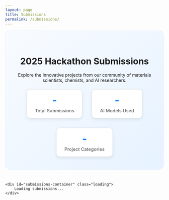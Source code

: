 ```yaml
---
layout: page
title: Submissions
permalink: /submissions/
---
```


<style>
/* Page Header */
.submissions-header {
    text-align: center;
    margin-bottom: 40px;
    padding: 40px 20px;
    background: linear-gradient(135deg, #f8fbff 0%, #e6f2ff 100%);
    border-radius: 16px;
    border: 1px solid #e0efff;
}

.submissions-stats {
    display: flex;
    justify-content: center;
    gap: 30px;
    margin-top: 20px;
    flex-wrap: wrap;
}

.stat-item {
    text-align: center;
    padding: 15px 25px;
    background: white;
    border-radius: 12px;
    box-shadow: 0 4px 12px rgba(0, 0, 0, 0.08);
    border: 1px solid #e2e2e2;
}

.stat-number {
    font-size: 2rem;
    font-weight: 700;
    color: #027ff7;
    margin-bottom: 5px;
}

.stat-label {
    font-size: 0.9rem;
    color: #666;
    font-weight: 500;
}

/* Submission Cards */
.submission-card {
    background: #ffffff;
    border: 1px solid #e8f0fe;
    border-radius: 16px;
    padding: 30px;
    margin-bottom: 40px;
    box-shadow: 0 8px 32px rgba(0, 0, 0, 0.06);
    transition: transform 0.3s ease, box-shadow 0.3s ease, border-color 0.3s ease;
    position: relative;
    overflow: hidden;
}

.submission-card::before {
    content: '';
    position: absolute;
    top: 0;
    left: 0;
    right: 0;
    height: 4px;
    background: linear-gradient(90deg, #027ff7, #0259ce, #6366f1);
    border-radius: 16px 16px 0 0;
}

.submission-card:hover {
    transform: translateY(-4px);
    box-shadow: 0 16px 48px rgba(0, 0, 0, 0.12);
    border-color: #027ff7;
}

/* Team Name */
.submission-card h3 {
    color: #1a1a1a;
    margin-bottom: 16px;
    font-size: 1.5rem;
    font-weight: 700;
    position: relative;
    padding-bottom: 8px;
}

.submission-card h3::after {
    content: '';
    position: absolute;
    bottom: 0;
    left: 0;
    width: 60px;
    height: 3px;
    background: linear-gradient(90deg, #027ff7, #6366f1);
    border-radius: 2px;
}

/* Content Sections */
.submission-section {
    margin-bottom: 20px;
}

.submission-section-title {
    font-weight: 600;
    color: #374151;
    margin-bottom: 8px;
    font-size: 0.95rem;
    text-transform: uppercase;
    letter-spacing: 0.5px;
    display: flex;
    align-items: center;
    gap: 8px;
}

.submission-section-title::before {
    content: '';
    width: 4px;
    height: 16px;
    background: #027ff7;
    border-radius: 2px;
}

.submission-content {
    color: #4b5563;
    line-height: 1.6;
    font-size: 0.95rem;
}

/* Action Links */
.submission-links {
    margin-top: 25px;
    display: flex;
    gap: 12px;
    flex-wrap: wrap;
}

.submission-links .btn {
    background: linear-gradient(135deg, #027ff7 0%, #0259ce 100%);
    color: #ffffff;
    padding: 12px 24px;
    border: 0;
    border-radius: 8px;
    font-weight: 600;
    font-size: 14px;
    text-decoration: none;
    display: inline-flex;
    align-items: center;
    gap: 8px;
    transition: all 0.3s cubic-bezier(0.4, 0, 0.2, 1);
    position: relative;
    overflow: hidden;
}

.submission-links .btn::before {
    content: '';
    position: absolute;
    top: 0;
    left: -100%;
    width: 100%;
    height: 100%;
    background: linear-gradient(90deg, transparent, rgba(255,255,255,0.2), transparent);
    transition: left 0.5s;
}

.submission-links .btn:hover::before {
    left: 100%;
}

.submission-links .btn:hover {
    color: #ffffff;
    transform: translateY(-2px);
    box-shadow: 0 8px 24px rgba(2, 127, 247, 0.4);
}

.submission-links .btn:nth-child(2) {
    background: linear-gradient(135deg, #6b7280 0%, #4b5563 100%);
}

.submission-links .btn:nth-child(2):hover {
    box-shadow: 0 8px 24px rgba(107, 114, 128, 0.4);
}

/* Chips and Tags */
.chips-container {
    margin-top: 20px;
    display: flex;
    gap: 8px;
    flex-wrap: wrap;
    align-items: center;
}

.chips-label {
    font-weight: 600;
    color: #374151;
    margin-right: 8px;
    font-size: 0.9rem;
    min-width: fit-content;
}

/* Base chip styling - clean monochromatic approach */
.chip {
    background: #f8fafc;
    color: #475569;
    padding: 6px 14px;
    border-radius: 20px;
    font-size: 0.8rem;
    font-weight: 600;
    border: 1px solid #e2e8f0;
    transition: all 0.3s ease;
    text-transform: capitalize;
    white-space: nowrap;
}

.chip:hover {
    transform: translateY(-1px);
    background: #f1f5f9;
    border-color: #cbd5e1;
    box-shadow: 0 4px 12px rgba(71, 85, 105, 0.15);
}

/* Primary Category Badge */
.primary-category {
    background: linear-gradient(135deg, #8b5cf6 0%, #7c3aed 100%);
    color: white;
    padding: 8px 16px;
    border-radius: 24px;
    font-size: 0.85rem;
    font-weight: 700;
    text-transform: uppercase;
    letter-spacing: 0.5px;
    display: inline-block;
    margin-bottom: 15px;
    border: 1px solid #a855f7;
    box-shadow: 0 2px 8px rgba(139, 92, 246, 0.3);
    text-decoration: none;
}

.primary-category:hover {
    transform: translateY(-1px);
    box-shadow: 0 4px 12px rgba(139, 92, 246, 0.4);
}

/* Enhanced chip variants with subtle visual differentiation */
.chip.domain-area {
    background: #eff6ff;
    color: #1e40af;
    border-color: #dbeafe;
    position: relative;
}

.chip.domain-area::before {
    content: '';
    position: absolute;
    left: 4px;
    top: 50%;
    transform: translateY(-50%);
    width: 4px;
    height: 4px;
    background: #3b82f6;
    border-radius: 50%;
}

.chip.domain-area:hover {
    background: #dbeafe;
    color: #1d4ed8;
}

.chip.modality {
    background: #f0f9ff;
    color: #0284c7;
    border-color: #e0f2fe;
    position: relative;
}

.chip.modality::before {
    content: '';
    position: absolute;
    left: 4px;
    top: 50%;
    transform: translateY(-50%);
    width: 4px;
    height: 4px;
    background: #0ea5e9;
    border-radius: 50%;
}

.chip.modality:hover {
    background: #e0f2fe;
    color: #0369a1;
}

.chip.model {
    background: #f9fafb;
    color: #374151;
    border-color: #d1d5db;
    font-weight: 700;
}

.chip.model:hover {
    background: #f3f4f6;
    color: #111827;
    border-color: #9ca3af;
}

/* Media Embeds */
.video-container {
    position: relative;
    padding-bottom: 56.25%;
    height: 0;
    overflow: hidden;
    max-width: 100%;
    background: linear-gradient(135deg, #1f2937 0%, #111827 100%);
    margin-bottom: 25px;
    border-radius: 12px;
    box-shadow: 0 8px 24px rgba(0, 0, 0, 0.15);
}

.video-container iframe {
    position: absolute;
    top: 0;
    left: 0;
    width: 100%;
    height: 100%;
    border-radius: 12px;
}

.linkedin-preview {
    border: 2px solid #0077b5;
    border-radius: 12px;
    background: linear-gradient(135deg, #0077b5 0%, #005885 50%, #004471 100%);
    color: white;
    padding: 24px;
    margin-bottom: 25px;
    text-decoration: none;
    display: block;
    transition: all 0.3s cubic-bezier(0.4, 0, 0.2, 1);
    position: relative;
    overflow: hidden;
}

.linkedin-preview::before {
    content: '';
    position: absolute;
    top: 0;
    left: -100%;
    width: 100%;
    height: 100%;
    background: linear-gradient(90deg, transparent, rgba(255,255,255,0.1), transparent);
    transition: left 0.6s;
}

.linkedin-preview:hover::before {
    left: 100%;
}

.linkedin-preview:hover {
    transform: translateY(-3px);
    box-shadow: 0 12px 32px rgba(0, 119, 181, 0.4);
    color: white;
    text-decoration: none;
    border-color: #0088cc;
}

.linkedin-preview-header {
    display: flex;
    align-items: center;
    margin-bottom: 12px;
}

.linkedin-preview-icon {
    width: 28px;
    height: 28px;
    margin-right: 12px;
    fill: currentColor;
    filter: drop-shadow(0 2px 4px rgba(0,0,0,0.2));
}

.linkedin-preview-text {
    font-size: 18px;
    font-weight: 700;
    text-shadow: 0 1px 2px rgba(0,0,0,0.2);
}

.twitter-embed {
    margin-bottom: 25px;
    border-radius: 12px;
    overflow: hidden;
    box-shadow: 0 4px 16px rgba(0, 0, 0, 0.1);
}

/* Responsive Design */
@media (max-width: 768px) {
    .submission-card {
        padding: 20px;
        margin-bottom: 30px;
    }
    
    .submissions-stats {
        gap: 15px;
    }
    
    .stat-item {
        padding: 12px 20px;
    }
    
    .stat-number {
        font-size: 1.5rem;
    }
    
    .submission-links {
        gap: 8px;
    }
    
    .submission-links .btn {
        padding: 10px 18px;
        font-size: 13px;
    }
}

/* Loading Animation */
.loading {
    display: flex;
    justify-content: center;
    align-items: center;
    height: 200px;
    font-size: 1.1rem;
    color: #6b7280;
}

.loading::after {
    content: '';
    width: 20px;
    height: 20px;
    margin-left: 10px;
    border: 2px solid #e5e7eb;
    border-top: 2px solid #027ff7;
    border-radius: 50%;
    animation: spin 1s linear infinite;
}

@keyframes spin {
    0% { transform: rotate(0deg); }
    100% { transform: rotate(360deg); }
}
</style>

<div class="content-section">
    <div class="submissions-header">
        <h1>2025 Hackathon Submissions</h1>
        <p>Explore the innovative projects from our community of materials scientists, chemists, and AI researchers.</p>
        <div class="submissions-stats">
            <div class="stat-item">
                <div class="stat-number" id="total-submissions">-</div>
                <div class="stat-label">Total Submissions</div>
            </div>
            <div class="stat-item">
                <div class="stat-number" id="unique-models">-</div>
                <div class="stat-label">AI Models Used</div>
            </div>
            <div class="stat-item">
                <div class="stat-number" id="unique-categories">-</div>
                <div class="stat-label">Project Categories</div>
            </div>
        </div>
    </div>
    
    <div id="submissions-container" class="loading">
        Loading submissions...
    </div>
</div>

<script>
document.addEventListener('DOMContentLoaded', function() {
    fetch('/assets/data/submissions.json')
        .then(response => response.json())
        .then(data => {
            // Calculate statistics
            const totalSubmissions = data.length;
            const allModels = data.flatMap(s => s.models_used ? s.models_used.split(',').map(m => m.trim()) : []);
            const uniqueModels = [...new Set(allModels)].length;
            const allCategories = data.map(s => s.primary_category).filter(Boolean);
            const uniqueCategories = [...new Set(allCategories)].length;

            // Update stats
            document.getElementById('total-submissions').textContent = totalSubmissions;
            document.getElementById('unique-models').textContent = uniqueModels;
            document.getElementById('unique-categories').textContent = uniqueCategories;

            // Clear loading state
            const container = document.getElementById('submissions-container');
            container.className = '';
            container.innerHTML = '';

            data.forEach(submission => {
                const card = document.createElement('div');
                card.className = 'submission-card';

                let embedContent = '';
                if (submission.submission_link) {
                    let url = submission.submission_link;
                    if (url.includes('youtube.com/watch?v=')) {
                        const videoId = new URL(url).searchParams.get('v');
                        embedContent = `<div class="video-container"><iframe src="https://www.youtube.com/embed/${videoId}" frameborder="0" allowfullscreen></iframe></div>`;
                    } else if (url.includes('youtu.be/')) {
                        const videoId = url.split('youtu.be/')[1].split('?')[0];
                        embedContent = `<div class="video-container"><iframe src="https://www.youtube.com/embed/${videoId}" frameborder="0" allowfullscreen></iframe></div>`;
                    } else if (url.includes('loom.com/share/')) {
                        const videoId = url.split('loom.com/share/')[1].split('?')[0];
                        embedContent = `<div class="video-container"><iframe src="https://www.loom.com/embed/${videoId}" frameborder="0" webkitallowfullscreen mozallowfullscreen allowfullscreen></iframe></div>`;
                    } else if (url.includes('linkedin.com/posts/') || url.includes('linkedin.com/feed/update/')) {
                        embedContent = `
                            <a href="${url}" target="_blank" rel="noopener" class="linkedin-preview">
                                <div class="linkedin-preview-header">
                                    <svg class="linkedin-preview-icon" viewBox="0 0 24 24">
                                        <path d="M20.447 20.452h-3.554v-5.569c0-1.328-.027-3.037-1.852-3.037-1.853 0-2.136 1.445-2.136 2.939v5.667H9.351V9h3.414v1.561h.046c.477-.9 1.637-1.85 3.37-1.85 3.601 0 4.267 2.37 4.267 5.455v6.286zM5.337 7.433c-1.144 0-2.063-.926-2.063-2.065 0-1.138.92-2.063 2.063-2.063 1.14 0 2.064.925 2.064 2.063 0 1.139-.925 2.065-2.064 2.065zm1.782 13.019H3.555V9h3.564v11.452zM22.225 0H1.771C.792 0 0 .774 0 1.729v20.542C0 23.227.792 24 1.771 24h20.451C23.2 24 24 23.227 24 22.271V1.729C24 .774 23.2 0 22.222 0h.003z"/>
                                    </svg>
                                    <span class="linkedin-preview-text">View LinkedIn Post</span>
                                </div>
                                <p style="margin: 0; opacity: 0.9; font-size: 14px;">Click to view this submission's LinkedIn post</p>
                            </a>
                        `;
                    } else if (url.includes('x.com/') || url.includes('twitter.com/')) {
                        embedContent = `<div class="twitter-embed"><blockquote class="twitter-tweet"><a href="${url}"></a></blockquote></div>`;
                    }
                }
                
                // Helper function to format category names
                function formatCategoryName(category) {
                    return category.replace(/_/g, ' ').replace(/\b\w/g, l => l.toUpperCase());
                }

                // Create primary category badge
                let primaryCategoryBadge = '';
                if (submission.primary_category) {
                    primaryCategoryBadge = `<div class="primary-category">${formatCategoryName(submission.primary_category)}</div>`;
                }

                // Create domain area chips
                let domainAreaChips = '';
                if (submission.facets && submission.facets.domain_area) {
                    domainAreaChips = submission.facets.domain_area.map(domain => 
                        `<span class="chip domain-area">${domain.replace(/_/g, ' ')}</span>`
                    ).join('');
                }

                // Create modality chips
                let modalityChips = '';
                if (submission.facets && submission.facets.modality) {
                    modalityChips = submission.facets.modality.map(modality => 
                        `<span class="chip modality">${modality.replace(/_/g, ' ')}</span>`
                    ).join('');
                }

                // Create model chips
                let modelsUsedChips = '';
                if(submission.models_used){
                    modelsUsedChips = submission.models_used.split(',').map(model => 
                        `<span class="chip model">${model.trim()}</span>`
                    ).join('');
                }


                card.innerHTML = `
                    ${embedContent}
                    ${primaryCategoryBadge}
                    <h3>${submission.team_name}</h3>
                    <div class="submission-section">
                        <div class="submission-section-title">Team Members</div>
                        <div class="submission-content">${submission.team_members}</div>
                    </div>
                    <div class="submission-section">
                        <div class="submission-section-title">Description</div>
                        <div class="submission-content">${submission.description}</div>
                    </div>
                    <div class="submission-section">
                        <div class="submission-section-title">Project Novelty</div>
                        <div class="submission-content">${submission.project_novelty}</div>
                    </div>
                    ${domainAreaChips ? `<div class="chips-container">
                        <div class="chips-label">Domain Areas:</div>
                        ${domainAreaChips}
                    </div>` : ''}
                    ${modalityChips ? `<div class="chips-container">
                        <div class="chips-label">Modalities:</div>
                        ${modalityChips}
                    </div>` : ''}
                    ${modelsUsedChips ? `<div class="chips-container">
                        <div class="chips-label">AI Models:</div>
                        ${modelsUsedChips}
                    </div>` : ''}
                    <div class="submission-links">
                        <a href="${submission.submission_link}" class="btn" target="_blank" rel="noopener">
                            <svg width="16" height="16" viewBox="0 0 24 24" fill="currentColor">
                                <path d="M14,3V5H17.59L7.76,14.83L9.17,16.24L19,6.41V10H21V3M19,19H5V5H12V3H5C3.89,3 3,3.9 3,5V19A2,2 0 0,0 5,21H19A2,2 0 0,0 21,19V12H19V19Z"/>
                            </svg>
                            View Submission
                        </a>
                        ${submission.code_link ? `<a href="${submission.code_link}" class="btn" target="_blank" rel="noopener">
                            <svg width="16" height="16" viewBox="0 0 24 24" fill="currentColor">
                                <path d="M12,2A10,10 0 0,0 2,12C2,16.42 4.87,20.17 8.84,21.5C9.34,21.58 9.5,21.27 9.5,21C9.5,20.77 9.5,20.14 9.5,19.31C6.73,19.91 6.14,17.97 6.14,17.97C5.68,16.81 5.03,16.5 5.03,16.5C4.12,15.88 5.1,15.9 5.1,15.9C6.1,15.97 6.63,16.93 6.63,16.93C7.5,18.45 8.97,18 9.54,17.76C9.63,17.11 9.89,16.67 10.17,16.42C7.95,16.17 5.62,15.31 5.62,11.5C5.62,10.39 6,9.5 6.65,8.79C6.55,8.54 6.2,7.5 6.75,6.15C6.75,6.15 7.59,5.88 9.5,7.17C10.29,6.95 11.15,6.84 12,6.84C12.85,6.84 13.71,6.95 14.5,7.17C16.41,5.88 17.25,6.15 17.25,6.15C17.8,7.5 17.45,8.54 17.35,8.79C18,9.5 18.38,10.39 18.38,11.5C18.38,15.32 16.04,16.16 13.81,16.41C14.17,16.72 14.5,17.33 14.5,18.26C14.5,19.6 14.5,20.68 14.5,21C14.5,21.27 14.66,21.59 15.17,21.5C19.14,20.16 22,16.42 22,12A10,10 0 0,0 12,2Z"/>
                            </svg>
                            View Code
                        </a>` : ''}
                    </div>
                `;
                container.appendChild(card);
            });

            if (document.querySelector('.twitter-tweet')) {
                const script = document.createElement('script');
                script.src = 'https://platform.twitter.com/widgets.js';
                script.charset = 'utf-8';
                script.async = true;
                document.body.appendChild(script);
            }
        })
        .catch(error => {
            const container = document.getElementById('submissions-container');
            container.innerHTML = '<div style="text-align: center; color: #dc2626; padding: 40px;">Error loading submissions. Please try again later.</div>';
        });
});
</script>
